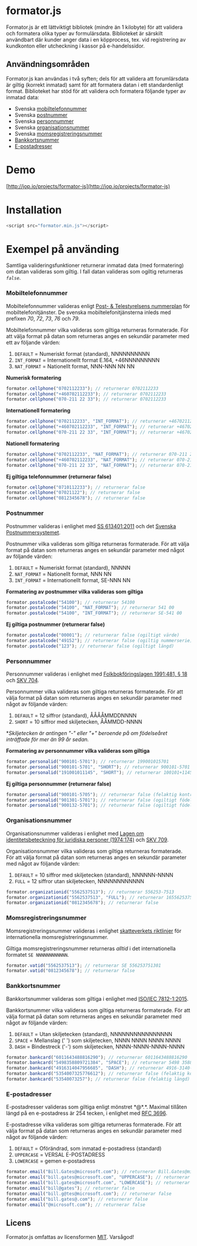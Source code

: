 # formator.js
Formator.js är ett lättviktigt bibliotek (mindre än 1 kilobyte) för att validera och formatera olika typer av formulärsdata. Biblioteket är särskilt användbart där kunder anger data i en köpprocess, tex. vid registrering av kundkonton eller utcheckning i kassor på e-handelssidor.

## Användningsområden
Formator.js kan användas i två syften; dels för att validera att forumlärsdata är giltig (korrekt inmatad) samt för att formatera datan i ett standardenligt format. Biblioteket har stöd för att validera och formatera följande typer av inmatad data:

* Svenska [mobiltelefonnummer](https://github.com/jop-io/formator.js/blob/master/README.md#mobiltelefonnummer)
* Svenska [postnummer](https://github.com/jop-io/formator.js/blob/master/README.md#postnummer)
* Svenska [personnummer](https://github.com/jop-io/formator.js/blob/master/README.md#personnummer)
* Svenska [organisationsnummer](https://github.com/jop-io/formator.js/blob/master/README.md#organisationsnummer)
* Svenska [momsregistreringsnummer](https://github.com/jop-io/formator.js/blob/master/README.md#momsregistreringsnummer)
* [Bankkortsnummer](https://github.com/jop-io/formator.js/blob/master/README.md#bankkortsnummer)
* [E-postadresser](https://github.com/jop-io/formator.js/blob/master/README.md#e-postadresser)

# Demo
[http://jop.io/projects/formator-js](http://jop.io/projects/formator-js)

# Installation
```javascript
<script src="formator.min.js"></script>
```

# Exempel på använding
Samtliga valideringsfunktioner returnerar inmatad data (med formatering) om datan valideras som giltig. I fall datan valideras som ogiltig returneras *`false`*.

### Mobiltelefonnummer
Mobiltelefonnummer valideras enligt [Post- & Telestyrelsens nummerplan](https://www.pts.se/sv/Bransch/Telefoni/Nummerfragor/Telefoninummerplanen/Telefoninummerplanens-disposition/) för mobiltelefonitjänster. De svenska mobiltelefonitjänsterna inleds med prefixen *70*, *72*, *73*, *76* och *79*.

Mobiltelefonnummer vilka valideras som giltiga returneras formaterade. För att välja format på datan som returneras anges en sekundär parameter med ett av följande värden:

1. `DEFAULT`    = Numeriskt format (standard), NNNNNNNNNN
2. `INT_FORMAT` = Internationellt format E.164, +46NNNNNNNNN
3. `NAT_FORMAT` = Nationellt format, NNN-NNN NN NN

**Numerisk formatering**
```javascript
formator.cellphone("0702112233"); // returnerar 0702112233
formator.cellphone("+460702112233"); // returnerar 0702112233
formator.cellphone("070-211 22 33"); // returnerar 0702112233
```
**Internationell formatering**
```javascript
formator.cellphone("0702112233", "INT_FORMAT"); // returnerar +46702112233
formator.cellphone("+460702112233", "INT_FORMAT"); // returnerar +46702112233
formator.cellphone("070-211 22 33", "INT_FORMAT"); // returnerar +46702112233
```
**Nationell formatering**
```javascript
formator.cellphone("0702112233", "NAT_FORMAT"); // returnerar 070-211 22 33
formator.cellphone("+460702112233", "NAT_FORMAT"); // returnerar 070-211 22 33
formator.cellphone("070-211 22 33", "NAT_FORMAT"); // returnerar 070-211 22 33
```
**Ej giltiga telefonnummer (returnerar false)**
```javascript
formator.cellphone("0710112233"); // returnerar false
formator.cellphone("07021122"); // returnerar false
formator.cellphone("0812345678"); // returnerar false
```

### Postnummer
Postnummer valideras i enlighet med [SS 613401:2011](http://www.sis.se/sociologi-service-f%C3%B6retagsorganisation-och-ledning-och-administration/postala-tj%C3%A4nster/ss-6134012011) och det [Svenska Postnummersystemet](http://www.postnummerservice.se/information/faq/adresser-och-postnummer/hur-aer-postnummer-uppbyggda-i-sverige).

Postnummer vilka valideras som giltiga returneras formaterade. För att välja format på datan som returneras anges en sekundär parameter med något av följande värden:

1. `DEFAULT`    = Numeriskt format (standard), NNNNN
2. `NAT_FORMAT` = Nationellt format, NNN NN
3. `INT_FORMAT` = Internationellt format, SE-NNN NN

**Formatering av postnummer vilka valideras som giltiga**
```javascript
formator.postalcode("54100"); // returnerar 54100
formator.postalcode("54100", "NAT_FORMAT"); // returnerar 541 00
formator.postalcode("54100", "INT_FORMAT"); // returnerar SE-541 00
```
**Ej giltiga postnummer (returnerar false)**
```javascript
formator.postalcode("00001"); // returnerar false (ogiltigt värde)
formator.postalcode("49152"); // returnerar false (ogiltig nummerserie)
formator.postalcode("123"); // returnerar false (ogiltigt längd)
```

### Personnummer
Personnummer valideras i enlighet med [Folkbokföringslagen 1991:481, § 18 ](https://www.riksdagen.se/sv/Dokument-Lagar/Lagar/Svenskforfattningssamling/sfs_sfs-1991-481/) och [SKV 704](http://www.skatteverket.se/privat/sjalvservice/blanketterbroschyrer/broschyrer/info/704.4.39f16f103821c58f680007993.html).

Personnummer vilka valideras som giltiga returneras formaterade. För att välja format på datan som returneras anges en sekundär parameter med något av följande värden:

1. `DEFAULT` = 12 siffror (standard), ÅÅÅÅMMDDNNNN
2. `SHORT`   = 10 siffror med skiljetecken, ÅÅMMDD-NNNN

&ast;*Skiljetecken är antingen "-" eller "+" beroende på om födelseåret inträffade för mer än 99 år sedan.*

**Formatering av personnummer vilka valideras som giltiga**
```javascript
formator.personalid("900101-5701"); // returnerar 199001015701
formator.personalid("900101-5701", "SHORT"); // returnerar 900101-5701
formator.personalid("191001011145", "SHORT"); // returnerar 100101+1145
```
**Ej giltiga personnummer (returnerar false)**
```javascript
formator.personalid("900101-5705"); // returnerar false (felaktig kontrollsiffra)
formator.personalid("901301-5701"); // returnerar false (ogiltigt födelsemånad)
formator.personalid("900132-5701"); // returnerar false (ogiltigt födelsedag)
```

### Organisationsnummer
Organisationsnummer valideras i enlighet med [Lagen om identitetsbeteckning för juridiska personer (1974:174)](https://www.riksdagen.se/sv/Dokument-Lagar/Lagar/Svenskforfattningssamling/sfs_sfs-1974-174/) och [SKV 709](https://www.skatteverket.se/foretagorganisationer/sjalvservice/blanketterbroschyrer/broschyrer/info/709.4.39f16f103821c58f680008001.html).

Organisationsnummer vilka valideras som giltiga returneras formaterade. För att välja format på datan som returneras anges en sekundär parameter med något av följande värden:

1. `DEFAULT` = 10 siffror med skiljetecken (standard), NNNNNN-NNNN
2. `FULL`    = 12 siffror utan skiljetecken, NNNNNNNNNNNN

```javascript
formator.organizationid("5562537513"); // returnerar 556253-7513
formator.organizationid("5562537513", "FULL"); // returnerar 165562537513
formator.organizationid("0812345678"); // returnerar false
```

### Momsregistreringsnummer
Momsregistreringsnummer valideras i enlighet [skatteverkets riktlinjer](http://www.skatteverket.se/foretagorganisationer/moms/momsvidhandelmedeulander/kontrollerakoparensmomsregisteringsnummer/momsregistreringsnummer.4.18e1b10334ebe8bc80002649.html) för internationella momsregistreringsnummer.

Giltiga momsregistreringsnummer returneras *alltid* i det internationella formatet `SE NNNNNNNNNNNN`.

```javascript
formator.vatid("5562537513"); // returnerar SE 556253751301
formator.vatid("0812345678"); // returnerar false
```

### Bankkortsnummer
Bankkortsnummer valideras som giltiga i enlighet med [ISO/IEC 7812-1:2015](http://www.iso.org/iso/catalogue_detail?csnumber=66011).

Bankkortsnummer vilka valideras som giltiga returneras formaterade. För att välja format på datan som returneras anges en sekundär parameter med något av följande värden:

1. `DEFAULT` = Utan skiljetecken (standard), NNNNNNNNNNNNNNNN
2. `SPACE`   = Mellanslag (' ') som skiljetecken, NNNN NNNN NNNN NNNN
3. `DASH`    = Bindestreck ('-') som skiljetecken, NNNN-NNNN-NNNN-NNNN

```javascript
formator.bankcard("6011643488816290"); // returnerar 6011643488816290
formator.bankcard("5498358809721384", "SPACE"); // returnerar 5498 3588 0972 1384
formator.bankcard("4916314047956685", "DASH"); // returnerar 4916-3140-4795-6685
formator.bankcard("5354007325776612"); // returnerar false (felaktig kontrollsiffra)
formator.bankcard("53540073257"); // returnerar false (felaktig längd)
```

### E-postadresser
E-postadresser valideras som giltiga enligt mönstret &ast;@&ast;.&ast;.  Maximal tillåten längd på en e-postadress är 254 tecken, i enlighet med [RFC 3696](https://tools.ietf.org/html/rfc3696).

E-postadresse vilka valideras som giltiga returneras formaterade. För att välja format på datan som returneras anges en sekundär parameter med något av följande värden:

1. `DEFAULT`   = Oförändrad, som inmatad e-postadress (standard)
2. `UPPERCASE` = VERSAL E-POSTADRESS
3. `LOWERCASE` = gemen e-postadress

```javascript
formator.email("Bill.Gates@microsoft.com"); // returnerar Bill.Gates@microsoft.com
formator.email("bill.gates@microsoft.com", "UPPERCASE"); // returnerar BILL.GATES@MICROSOFT.COM
formator.email("bill.gates@microsoft.com", "LOWERCASE"); // returnerar bill.gates@microsoft.com
formator.email("bill@gates"); // returnerar false
formator.email("bill.g@tes@microsoft.com"); // returnerar false
formator.email("bill.gates@.com"); // returnerar false
formator.email("@microsoft.com"); // returnerar false
```

## Licens
Formator.js omfattas av licensformen [MIT](https://opensource.org/licenses/MIT "The MIT License"). Varsågod!
